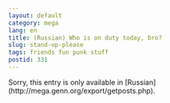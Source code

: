 ```yaml
---
layout: default
category: mega
lang: en
title: (Russian) Who is on duty today, bro?
slug: stand-up-please
tags: friends fun punk stuff 
postid: 331
---
```

<p>Sorry, this entry is only available in [Russian](http://mega.genn.org/export/getposts.php).</p>